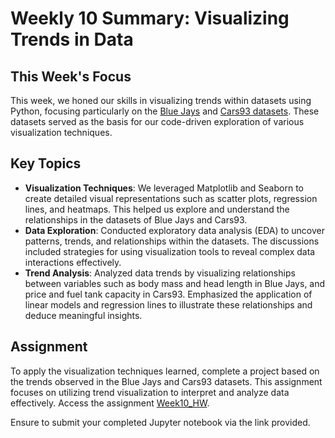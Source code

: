 # Weekly 10 Summary: Visualizing Trends in Data

## This Week's Focus
This week, we honed our skills in visualizing trends within datasets using Python, focusing particularly on the [Blue Jays](https://wilkelab.org/DSC385/datasets/blue_jays.csv) and [Cars93 datasets](https://wilkelab.org/DSC385/datasets/cars93.csv). These datasets served as the basis for our code-driven exploration of various visualization techniques.

## Key Topics
- **Visualization Techniques**: We leveraged Matplotlib and Seaborn to create detailed visual representations such as scatter plots, regression lines, and heatmaps. This helped us explore and understand the relationships in the datasets of Blue Jays and Cars93.
- **Data Exploration**: Conducted exploratory data analysis (EDA) to uncover patterns, trends, and relationships within the datasets. The discussions included strategies for using visualization tools to reveal complex data interactions effectively.
- **Trend Analysis**: Analyzed data trends by visualizing relationships between variables such as body mass and head length in Blue Jays, and price and fuel tank capacity in Cars93. Emphasized the application of linear models and regression lines to illustrate these relationships and deduce meaningful insights.

## Assignment
To apply the visualization techniques learned, complete a project based on the trends observed in the Blue Jays and Cars93 datasets. This assignment focuses on utilizing trend visualization to interpret and analyze data effectively. Access the assignment [Week10_HW](Week10_HW.md).

Ensure to submit your completed Jupyter notebook via the link provided.
